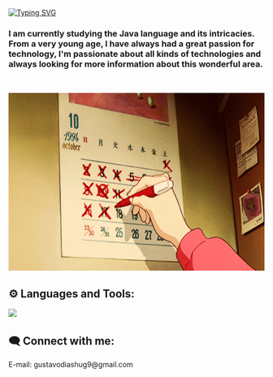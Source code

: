  [![Typing SVG](https://readme-typing-svg.demolab.com/?lines=Hi,+i'm+Gustavo+Dias.;Second+line+of+text)](https://git.io/typing-svg)
  <h3>
    I am currently studying  the Java language and its intricacies. From a very young age, I have always had a great passion for technology, I'm passionate about all kinds of technologies and always looking for more information about this wonderful area.
  </h3>
  <br>

<p>
  <img src="/assets/img/F9P4.gif" width="900px" height="350px">
</p>

## ⚙️ Languages and Tools: 
<div>
  <p align="left">
  <a href="https://skillicons.dev">
    <img src="https://skillicons.dev/icons?i=java,py,git,aws,docker"/>
  </a>
</p>
</div>

## 🗨️ Connect with me:
<p align="left">
  <p> E-mail: gustavodiashug9@gmail.com </p>
</p>


  
 
